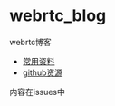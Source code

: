 # webrtc_blog
webrtc博客


- [常用资料 ](https://github.com/wozitaoran/blog_webrtc/issues/1)
- [github资源 ](https://github.com/wozitaoran/blog_webrtc/issues/2)



内容在issues中
